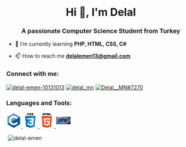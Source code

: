 <h1 align="center">Hi 👋, I'm Delal</h1>
<h3 align="center">A passionate Computer Science Student from Turkey</h3>

- 🌱 I’m currently learning **PHP, HTML, CSS, C#**

- 📫 How to reach me **delalemen13@gmail.com**

<h3 align="left">Connect with me:</h3>
<p align="left">
<a href="https://linkedin.com/in/delal-emen-10131013" target="blank"><img align="center" src="https://raw.githubusercontent.com/rahuldkjain/github-profile-readme-generator/master/src/images/icons/Social/linked-in-alt.svg" alt="delal-emen-10131013" height="30" width="40" /></a>
<a href="https://www.leetcode.com/delal_mn" target="blank"><img align="center" src="https://raw.githubusercontent.com/rahuldkjain/github-profile-readme-generator/master/src/images/icons/Social/leet-code.svg" alt="delal_mn" height="30" width="40" /></a>
<a href="https://discord.gg/Delal__MN#7270" target="blank"><img align="center" src="https://raw.githubusercontent.com/rahuldkjain/github-profile-readme-generator/master/src/images/icons/Social/discord.svg" alt="Delal__MN#7270" height="30" width="40" /></a>
</p>

<h3 align="left">Languages and Tools:</h3>
<p align="left"> <a href="https://www.cprogramming.com/" target="_blank" rel="noreferrer"> <img src="https://raw.githubusercontent.com/devicons/devicon/master/icons/c/c-original.svg" alt="c" width="40" height="40"/> </a> <a href="https://www.w3schools.com/css/" target="_blank" rel="noreferrer"> <img src="https://raw.githubusercontent.com/devicons/devicon/master/icons/css3/css3-original-wordmark.svg" alt="css3" width="40" height="40"/> </a> <a href="https://www.w3.org/html/" target="_blank" rel="noreferrer"> <img src="https://raw.githubusercontent.com/devicons/devicon/master/icons/html5/html5-original-wordmark.svg" alt="html5" width="40" height="40"/> </a> <a href="https://www.php.net" target="_blank" rel="noreferrer"> <img src="https://raw.githubusercontent.com/devicons/devicon/master/icons/php/php-original.svg" alt="php" width="40" height="40"/> </a> </p>

<p>&nbsp;<img align="center" src="https://github-readme-stats.vercel.app/api?username=delal-emen&show_icons=true&locale=en" alt="delal-emen" /></p>
